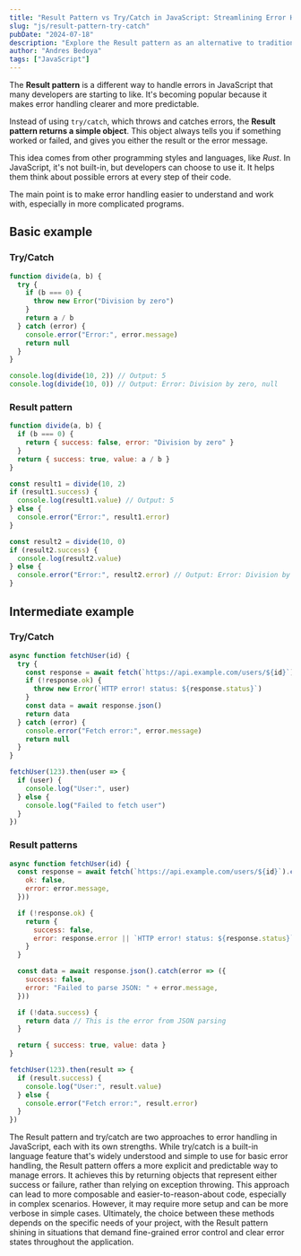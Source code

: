 ```yaml
---
title: "Result Pattern vs Try/Catch in JavaScript: Streamlining Error Handling"
slug: "js/result-pattern-try-catch"
pubDate: "2024-07-18"
description: "Explore the Result pattern as an alternative to traditional try/catch in JavaScript. Learn the pros and cons of each approach and see practical examples, including API requests, to improve your error handling strategies."
author: "Andres Bedoya"
tags: ["JavaScript"]
---
```


The **Result pattern** is a different way to handle errors in JavaScript that many developers are starting to like. It's becoming popular because it makes error handling clearer and more predictable.

Instead of using `try/catch`, which throws and catches errors, the **Result pattern returns a simple object**. This object always tells you if something worked or failed, and gives you either the result or the error message.

This idea comes from other programming styles and languages, like _Rust_. In JavaScript, it's not built-in, but developers can choose to use it. It helps them think about possible errors at every step of their code.

The main point is to make error handling easier to understand and work with, especially in more complicated programs.

## Basic example

### Try/Catch

```js
function divide(a, b) {
  try {
    if (b === 0) {
      throw new Error("Division by zero")
    }
    return a / b
  } catch (error) {
    console.error("Error:", error.message)
    return null
  }
}

console.log(divide(10, 2)) // Output: 5
console.log(divide(10, 0)) // Output: Error: Division by zero, null
```

### Result pattern

```js
function divide(a, b) {
  if (b === 0) {
    return { success: false, error: "Division by zero" }
  }
  return { success: true, value: a / b }
}

const result1 = divide(10, 2)
if (result1.success) {
  console.log(result1.value) // Output: 5
} else {
  console.error("Error:", result1.error)
}

const result2 = divide(10, 0)
if (result2.success) {
  console.log(result2.value)
} else {
  console.error("Error:", result2.error) // Output: Error: Division by zero
}
```

## Intermediate example

### Try/Catch

```js
async function fetchUser(id) {
  try {
    const response = await fetch(`https://api.example.com/users/${id}`)
    if (!response.ok) {
      throw new Error(`HTTP error! status: ${response.status}`)
    }
    const data = await response.json()
    return data
  } catch (error) {
    console.error("Fetch error:", error.message)
    return null
  }
}

fetchUser(123).then(user => {
  if (user) {
    console.log("User:", user)
  } else {
    console.log("Failed to fetch user")
  }
})
```

### Result patterns

```js
async function fetchUser(id) {
  const response = await fetch(`https://api.example.com/users/${id}`).catch(error => ({
    ok: false,
    error: error.message,
  }))

  if (!response.ok) {
    return {
      success: false,
      error: response.error || `HTTP error! status: ${response.status}`,
    }
  }

  const data = await response.json().catch(error => ({
    success: false,
    error: "Failed to parse JSON: " + error.message,
  }))

  if (!data.success) {
    return data // This is the error from JSON parsing
  }

  return { success: true, value: data }
}

fetchUser(123).then(result => {
  if (result.success) {
    console.log("User:", result.value)
  } else {
    console.error("Fetch error:", result.error)
  }
})
```

The Result pattern and try/catch are two approaches to error handling in JavaScript, each with its own strengths. While try/catch is a built-in language feature that's widely understood and simple to use for basic error handling, the Result pattern offers a more explicit and predictable way to manage errors. It achieves this by returning objects that represent either success or failure, rather than relying on exception throwing. This approach can lead to more composable and easier-to-reason-about code, especially in complex scenarios. However, it may require more setup and can be more verbose in simple cases. Ultimately, the choice between these methods depends on the specific needs of your project, with the Result pattern shining in situations that demand fine-grained error control and clear error states throughout the application.
